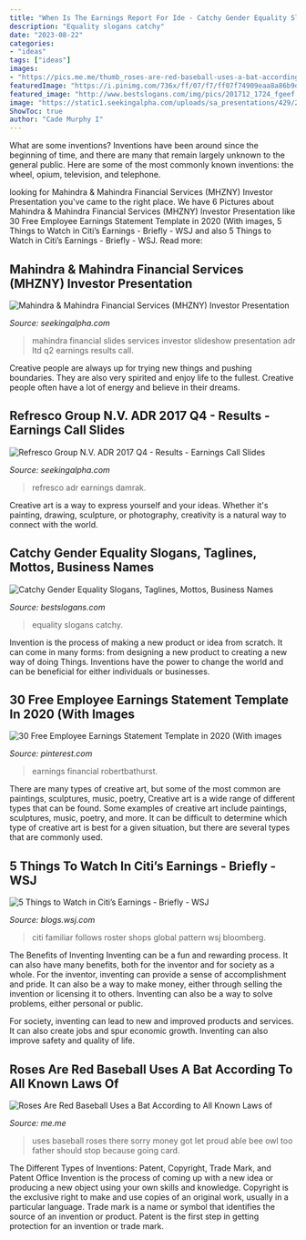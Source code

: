 ```yaml
---
title: "When Is The Earnings Report For Ide - Catchy Gender Equality Slogans, Taglines, Mottos, Business Names"
description: "Equality slogans catchy"
date: "2023-08-22"
categories:
- "ideas"
tags: ["ideas"]
images:
- "https://pics.me.me/thumb_roses-are-red-baseball-uses-a-bat-according-to-all-63460264.png"
featuredImage: "https://i.pinimg.com/736x/ff/07/f7/ff07f74909eaa8a86b9db95417363a7c.jpg"
featured_image: "http://www.bestslogans.com/img/pics/201712_1724_fgeef.png"
image: "https://static1.seekingalpha.com/uploads/sa_presentations/429/23429/slides/16.jpg?1520361372"
ShowToc: true
author: "Cade Murphy I"
---
```



What are some inventions?
Inventions have been around since the beginning of time, and there are many that remain largely unknown to the general public. Here are some of the most commonly known inventions: the wheel, opium, television, and telephone.

	

		
looking for Mahindra &amp; Mahindra Financial Services (MHZNY) Investor Presentation you've came to the right place. We have 6 Pictures about Mahindra &amp; Mahindra Financial Services (MHZNY) Investor Presentation like 30 Free Employee Earnings Statement Template in 2020 (With images, 5 Things to Watch in Citi’s Earnings - Briefly - WSJ and also 5 Things to Watch in Citi’s Earnings - Briefly - WSJ. Read more:
		
    
## Mahindra &amp; Mahindra Financial Services (MHZNY) Investor Presentation

<img loading=lazy src="https://static3.seekingalpha.com/uploads/sa_presentations/492/13492/slides/1.jpg?1504114928" onerror="this.onerror=null;this.src='https://tse3.mm.bing.net/th?id=OIP.zOiY-dhXSPyIVWE15vnp3wHaEK&amp;pid=15.1';" alt="Mahindra &amp; Mahindra Financial Services (MHZNY) Investor Presentation">

_Source: seekingalpha.com_

>mahindra financial slides services investor slideshow presentation adr ltd q2 earnings results call. 

	

Creative people are always up for trying new things and pushing boundaries. They are also very spirited and enjoy life to the fullest. Creative people often have a lot of energy and believe in their dreams.

    
## Refresco Group N.V. ADR 2017 Q4 - Results - Earnings Call Slides

<img loading=lazy src="https://static1.seekingalpha.com/uploads/sa_presentations/429/23429/slides/16.jpg?1520361372" onerror="this.onerror=null;this.src='https://tse1.mm.bing.net/th?id=OIP.AvOvaTGGg4umPEYKLsFKGwHaEK&amp;pid=15.1';" alt="Refresco Group N.V. ADR 2017 Q4 - Results - Earnings Call Slides">

_Source: seekingalpha.com_

>refresco adr earnings damrak. 

	

Creative art is a way to express yourself and your ideas. Whether it's painting, drawing, sculpture, or photography, creativity is a natural way to connect with the world.

    
## Catchy Gender Equality Slogans, Taglines, Mottos, Business Names

<img loading=lazy src="http://www.bestslogans.com/img/pics/201712_1724_fgeef.png" onerror="this.onerror=null;this.src='https://tse1.mm.bing.net/th?id=OIP.6hR2XJtcZp6GqLE20DdriwHaHa&amp;pid=15.1';" alt="Catchy Gender Equality Slogans, Taglines, Mottos, Business Names">

_Source: bestslogans.com_

>equality slogans catchy. 

	

Invention is the process of making a new product or idea from scratch. It can come in many forms: from designing a new product to creating a new way of doing Things. Inventions have the power to change the world and can be beneficial for either individuals or businesses.

    
## 30 Free Employee Earnings Statement Template In 2020 (With Images

<img loading=lazy src="https://i.pinimg.com/736x/ff/07/f7/ff07f74909eaa8a86b9db95417363a7c.jpg" onerror="this.onerror=null;this.src='https://tse4.mm.bing.net/th?id=OIP.AZlvgBS0SJg_c9Y7Szs9YAHaKb&amp;pid=15.1';" alt="30 Free Employee Earnings Statement Template in 2020 (With images">

_Source: pinterest.com_

>earnings financial robertbathurst. 

	

There are many types of creative art, but some of the most common are paintings, sculptures, music, poetry,
Creative art is a wide range of different types that can be found. Some examples of creative art include paintings, sculptures, music, poetry, and more. It can be difficult to determine which type of creative art is best for a given situation, but there are several types that are commonly used.

    
## 5 Things To Watch In Citi’s Earnings - Briefly - WSJ

<img loading=lazy src="http://si.wsj.net/public/resources/images/BN-DQ849_citi07_GR_20140711123913.jpg" onerror="this.onerror=null;this.src='https://tse2.mm.bing.net/th?id=OIP.dA6EZDG862HLoPFesmQ1HwHaE1&amp;pid=15.1';" alt="5 Things to Watch in Citi’s Earnings - Briefly - WSJ">

_Source: blogs.wsj.com_

>citi familiar follows roster shops global pattern wsj bloomberg. 

	

The Benefits of Inventing
Inventing can be a fun and rewarding process. It can also have many benefits, both for the inventor and for society as a whole.
For the inventor, inventing can provide a sense of accomplishment and pride. It can also be a way to make money, either through selling the invention or licensing it to others. Inventing can also be a way to solve problems, either personal or public.

For society, inventing can lead to new and improved products and services. It can also create jobs and spur economic growth. Inventing can also improve safety and quality of life.

    
## Roses Are Red Baseball Uses A Bat According To All Known Laws Of

<img loading=lazy src="https://pics.me.me/thumb_roses-are-red-baseball-uses-a-bat-according-to-all-63460264.png" onerror="this.onerror=null;this.src='https://tse4.mm.bing.net/th?id=OIP.CS0uwgbL-zc6Qow3zh_BfAAAAA&amp;pid=15.1';" alt="Roses Are Red Baseball Uses a Bat According to All Known Laws of">

_Source: me.me_

>uses baseball roses there sorry money got let proud able bee owl too father should stop because going card. 

	

The Different Types of Inventions: Patent, Copyright, Trade Mark, and Patent Office
Invention is the process of coming up with a new idea or producing a new object using your own skills and knowledge. Copyright is the exclusive right to make and use copies of an original work, usually in a particular language. Trade mark is a name or symbol that identifies the source of an invention or product. Patent is the first step in getting protection for an invention or trade mark.

